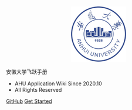 <p align="center">
  <a href="https://xiaohai99.github.io/ahuf">
    <img alt="AHU" src="_media/ahu_logo.jpg" height="150">
  </a>
</p>

<middle>安徽大学飞跃手册</middle>

- AHU Application Wiki Since 2020.10
- All Rights Reserved

[GitHub](https://github.com/xiaohai99/ahuf)
[Get Started](https://xiaohai99.github.io/ahuf/#/?id=安大飞跃)
